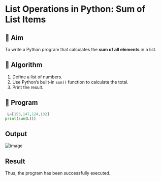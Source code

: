 # List Operations in Python: Sum of List Items

## 🎯 Aim
To write a Python program that calculates the **sum of all elements** in a list.

## 🧠 Algorithm
1. Define a list of numbers.
2. Use Python’s built-in `sum()` function to calculate the total.
3. Print the result.

## 🧾 Program

```py
 L=[153,147,124,102] 
print(sum(L)))
```
## Output
![image](https://github.com/user-attachments/assets/7cec7df4-d214-43f1-a67f-a3bb126f3a32)

## Result
Thus, the program has been successfully executed. 
